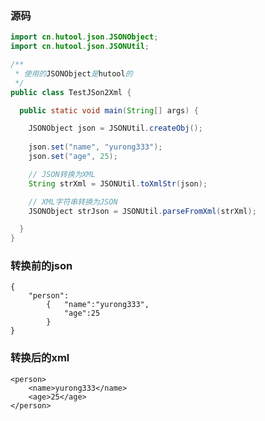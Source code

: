### 源码

```java
import cn.hutool.json.JSONObject;
import cn.hutool.json.JSONUtil;

/**
 * 使用的JSONObject是hutool的
 */
public class TestJSon2Xml {

  public static void main(String[] args) {

    JSONObject json = JSONUtil.createObj();
    
    json.set("name", "yurong333");
    json.set("age", 25);

    // JSON转换为XML
    String strXml = JSONUtil.toXmlStr(json);

    // XML字符串转换为JSON
    JSONObject strJson = JSONUtil.parseFromXml(strXml);

  }
}

```

### 转换前的json

    {
        "person":
            {   "name":"yurong333",
                "age":25
            }
    }

### 转换后的xml

    <person>
        <name>yurong333</name>
        <age>25</age>
    </person>

